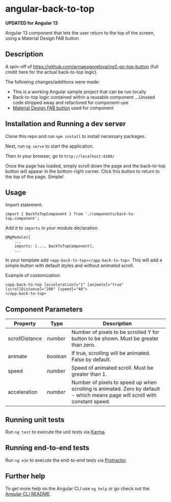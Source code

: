 # angular-back-to-top
**UPDATED for Angular 13**

Angular 13 component that lets the user return to the top of the screen, using a Material Design FAB button

## Description
A spin-off of https://github.com/annapogorelova/ng2-go-top-button (full credit here for the actual back-to-top logic).

The following changes/additions were made:
* This is a working Angular sample project that can be run locally
* Back-to-top logic contained within a reusable component
...Unused code stripped away and refactored for component-use
* [Material Design FAB button] used for component

[Material Design FAB button]: https://material.io/design/components/buttons-floating-action-button.html

## Installation and Running a dev server
Clone this repo and run `npm install` to install necessary packages.

Next, run `ng serve` to start the application.

Then in your browser, go to `http://localhost:4200/`

Once the page has loaded, simply scroll down the page and the back-to-top button will appear in the bottom-right corner. Click this button to return to the top of the page. Simple!

## Usage
Import statement:
```
import { BackToTopComponent } from './components/back-to-top.component';
```

Add it to `imports` in your module declaration.
```
@NgModule({
    ...
    imports: [..., BackToTopComponent],
    ...
```

In your template add `<app-back-to-top></app-back-to-top>`. This will add a simple button with default styles and without animated scroll.

Example of customization:
```
<app-back-to-top [acceleration]="1" [animate]="true" [scrollDistance]="200" [speed]="40">
</app-back-to-top>
```

## Component Parameters
| Property | Type | Description |
| ------ | ------ | ------ |
| scrollDistance | *number* | Number of pixels to be scrolled Y for button to be shown. Must be greater than zero. |
| animate | *boolean* | If true, scrolling will be animated. False by default. |
| speed | *number* | Speed of animated scroll. Must be greater than 1. |
| acceleration  | *number* | Number of pixels to speed up when scrolling is animated. Zero by default - which means page will scroll with constant speed. |

## Running unit tests

Run `ng test` to execute the unit tests via [Karma](https://karma-runner.github.io).

## Running end-to-end tests

Run `ng e2e` to execute the end-to-end tests via [Protractor](http://www.protractortest.org/).

## Further help

To get more help on the Angular CLI use `ng help` or go check out the [Angular CLI README](https://github.com/angular/angular-cli/blob/master/README.md).
